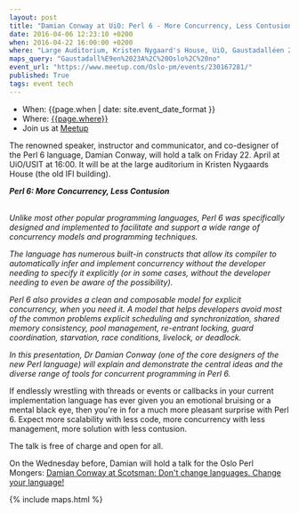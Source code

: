 ```yaml
---
layout: post
title: "Damian Conway at UiO: Perl 6 - More Concurrency, Less Contusion"
date: 2016-04-06 12:23:10 +0200
when: 2016-04-22 16:00:00 +0200
where: "Large Auditorium, Kristen Nygaard's House, UiO, Gaustadalléen 23A"
maps_query: "Gaustadall%E9en%2023A%2C%20Oslo%2C%20no"
event_url: "https://www.meetup.com/Oslo-pm/events/230167281/"
published: True
tags: event tech
---
```


* When: {{page.when | date: site.event_date_format }}
* Where: [{{page.where}}]({{site.maps_url}}{{page.maps_query}})
* Join us at [Meetup]({{page.event_url}})

The renowned speaker, instructor and communicator, and co-designer of the Perl 6 language, Damian Conway, will hold a talk on Friday 22. April at UiO/USIT at 16:00. It will be at the large auditorium in Kristen Nygaards House (the old IFI building).

<i><b>Perl 6: More Concurrency, Less Contusion</b></i>

<br><i>Unlike most other popular programming languages, Perl 6 was specifically designed and implemented to facilitate and support a wide range of concurrency models and programming techniques.<br></i>

<i>The language has numerous built-in constructs that allow its compiler to automatically infer and implement concurrency without the developer needing to specify it explicitly (or in some cases, without the developer needing to even be aware of the possibility).<br></i>

<i>Perl 6 also provides a clean and composable model for explicit concurrency, when you need it. A model that helps developers avoid most of the common problems explicit scheduling and synchronization, shared memory consistency, pool management, re-entrant locking, guard coordination, starvation, race conditions, livelock, or deadlock.<br></i>

<i>In this presentation, Dr Damian Conway (one of the core designers of the new Perl language) will explain and demonstrate the central ideas and the diverse range of tools for concurrent programming in Perl 6.</i>

If endlessly wrestling with threads or events or callbacks in your current implementation language has ever given you an emotional bruising or a mental black eye, then you&#39;re in for a much more pleasant surprise with Perl 6. Expect more scalability with less code, more concurrency with less management, more solution with less contusion.

The talk is free of charge and open for all.

On the Wednesday before, Damian will hold a talk for the Oslo Perl Mongers: <a href="http://www.meetup.com/Oslo-pm/events/230165754/">Damian Conway at Scotsman: Don&#39;t change languages. Change your language!</a>

{% include maps.html %}